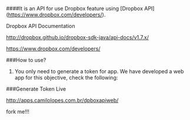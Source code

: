 ####It is an API for use Dropbox feature using [Dropbox API] (https://www.dropbox.com/developers/).  

Dropbox API Documentation 

http://dropbox.github.io/dropbox-sdk-java/api-docs/v1.7.x/


https://www.dropbox.com/developers/

###How to use?

1. You only need to generate a token for app. We have developed a web app for this objective, check the following:

###Generate Token Live

http://apps.camilolopes.com.br/dpboxapiweb/

fork me!!! 




